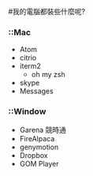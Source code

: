 #我的電腦都裝些什麼呢?

### ::Mac

* Atom
* citrio
* iterm2
  * oh my zsh
* skype
* Messages

### ::Window

* Garena 競時通
* FireAlpaca
* genymotion
* Dropbox
* GOM Player
